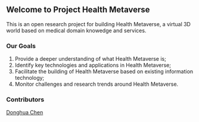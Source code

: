 ## Welcome to Project Health Metaverse

This is an open research project for building Health Metaverse, a virtual 3D world based on medical domain knowedge and services. 

### Our Goals

1. Provide a deeper understanding of what Health Metaverse is;
2. Identify key technologies and applications in Health Metaverse;
3. Facilitate the building of Health Metaverse based on existing information technology;
4. Monitor challenges and research trends around Health Metaverse.

### Contributors

[Donghua Chen](https://github.com/dhchenx)




